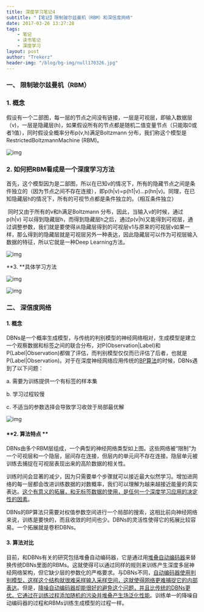 ```yaml
---
title: 深度学习笔记4
subtitle: "【笔记】限制玻尔兹曼机（RBM）和深信度网络"
date: 2017-03-26 13:27:28
tags: 
	- 笔记
	- 读书笔记
	- 深度学习
layout: post
author: "Trekerz"
header-img: "/blog/bg-img/null170326.jpg"
---
```




### **一、  限制玻尔兹曼机（RBM）**

### **1.    概念**

​        假设有一个二部图，每一层的节点之间没有链接，一层是可视层，即输入数据层（v)，一层是隐藏层(h)，如果假设所有的节点都是随机二值变量节点（只能取0或者1值），同时假设全概率分布p(v,h)满足Boltzmann 分布，我们称这个模型是RestrictedBoltzmannMachine (RBM)。

![img](1.png)

### **2.    如何把RBM看成是一个深度学习方法**

​        首先，这个模型因为是二部图，所以在已知v的情况下，所有的隐藏节点之间是条件独立的（因为节点之间不存在连接），即p(h|v)=p(h1|v)…p(hn|v)。同理，在已知隐藏层h的情况下，所有的可视节点都是条件独立的。（相互条件独立）

​        同时又由于所有的v和h满足Boltzmann 分布，因此，当输入v的时候，通过p(h|v) 可以得到隐藏层h，而得到隐藏层h之后，通过p(v|h)又能得到可视层，通过调整参数，我们就是要使得从隐藏层得到的可视层v1与原来的可视层v如果一样，那么得到的隐藏层就是可视层另外一种表达，因此隐藏层可以作为可视层输入数据的特征，所以它就是一种Deep Learning方法。

![img](2.png)

**3.    **具体学习方法



![img](3.png)

![img](4.png)

### **二、  深信度网络**

#### **1.     概念**

​              DBNs是一个概率生成模型，与传统的判别模型的神经网络相对，生成模型是建立一个观察数据和标签之间的联合分布，对P(Observation|Label)和 P(Label|Observation)都做了评估，而判别模型仅仅而已评估了后者，也就是P(Label|Observation)。对于在深度神经网络应用传统的<u>BP算法</u>的时候，DBNs遇到了以下问题：

a.    需要为训练提供一个有标签的样本集

b.    学习过程较慢

c.    不适当的参数选择会导致学习收敛于局部最优解

![img](5.png)

#### **2.     算法特点 **

​              DBNs由多个RBM层组成，一个典型的神经网络类型如上图。这些网络被“限制”为一个可视层和一个隐层，层间存在连接，但层内的单元间不存在连接。隐层单元被训练去捕捉在可视层表现出来的高阶数据的相关性。

​              训练时间会显著的减少，因为只需要单个步骤就可以接近最大似然学习。增加进网络的每一层都会改进训练数据的对数概率，我们可以理解为越来越接近能量的真实表达。<u>这个有意义的拓展，和无标签数据的使用，是任何一个深度学习应用的决定性的因素</u>。

​              DBNs的BP算法只需要对权值参数空间进行一个局部的搜索，这相比前向神经网络来说，训练是要快的，而且收敛的时间也少。DBNs的灵活性使得它的拓展比较容易。一个拓展就是卷积DBNs。

#### **3.     算法对比**

​              目前，和DBNs有关的研究包括堆叠自动编码器，它是通过用<u>堆叠自动编码器</u>来替换传统DBNs里面的RBMs。这就使得可以通过同样的规则来训练产生深度多层神经网络架构，但它缺少层的参数化的严格要求。与DBNs不同，<u>自动编码器使用判别模型，这样这个结构就很难采样输入采样空间，这就使得网络更难捕捉它的内部表达</u>。但是，<u>降噪自动编码器却能很好的避免这个问题，并且比传统的DBNs更优。它通过在训练过程添加随机的污染并堆叠产生场泛化性能</u>。训练单一的降噪自动编码器的过程和RBMs训练生成模型的过程一样。

<br/>

<br/>